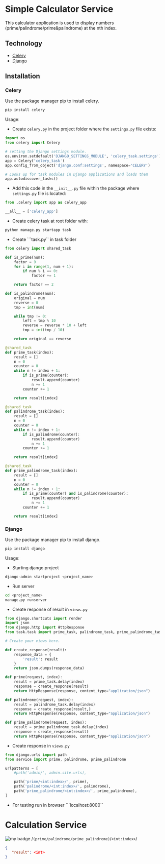 # Simple Calculator Service

This calculator application is used to display numbers (prime/palindrome/prime&palindrome) at the nth index.

## Technology

- [Celery](https://docs.celeryq.dev/en/stable/)
- [Django](https://www.djangoproject.com/)

## Installation

### Celery

Use the package manager pip to install celery.

```bash
pip install celery
```

Usage:

- Create ```celery.py``` in the project folder where the ```settings.py``` file exists:

```python
import os
from celery import Celery

# setting the Django settings module.
os.environ.setdefault('DJANGO_SETTINGS_MODULE', 'celery_task.settings')
app = Celery('celery_task')
app.config_from_object('django.conf:settings', namespace='CELERY')

# Looks up for task modules in Django applications and loads them
app.autodiscover_tasks()
```

- Add this code in the ```__init__.py``` file within the package where ```settings.py``` file is located:

```python
from .celery import app as celery_app

__all__ = ['celery_app']
```

- Create celery task at root folder with:

```bash
python manage.py startapp task
```

- Create ```task.py`` in task folder

```python
from celery import shared_task

def is_prime(num):
    factor = 0
    for i in range(1, num + 1):
        if num % i == 0:
            factor += 1

    return factor == 2

def is_palindrome(num):
    original = num
    reverse = 0
    tmp = int(num)

    while tmp != 0:
        left = tmp % 10
        reverse = reverse * 10 + left
        tmp = int(tmp / 10)

    return original == reverse

@shared_task
def prime_task(index):
    result = []
    n = 0
    counter = 0
    while n != index + 1:
        if is_prime(counter):
            result.append(counter)
            n += 1
        counter += 1

    return result[index]

@shared_task
def palindrome_task(index):
    result = []
    n = 0
    counter = 0
    while n != index + 1:
        if is_palindrome(counter):
            result.append(counter)
            n += 1
        counter += 1

    return result[index]

@shared_task
def prime_palindrome_task(index):
    result = []
    n = 0
    counter = 0
    while n != index + 1:
        if is_prime(counter) and is_palindrome(counter):
            result.append(counter)
            n += 1
        counter += 1

    return result[index]
```

### Django

Use the package manager pip to install django.

```bash
pip install django
```

Usage:

- Starting django project

```bash
django-admin startproject <project_name>
```

- Run server

```bash
cd <project_name>
manage.py runserver
```

- Create response of result in ```views.py```

```python
from django.shortcuts import render
import json
from django.http import HttpResponse
from task.task import prime_task, palindrome_task, prime_palindrome_task

# Create your views here.

def create_response(result):
    response_data = {
        'result': result
    }
    return json.dumps(response_data)

def prime(request, index):
    result = prime_task.delay(index)
    response = create_response(result)
    return HttpResponse(response, content_type="application/json")

def palindrome(request, index):
    result = palindrome_task.delay(index)
    response = create_response(result,)
    return HttpResponse(response, content_type="application/json")

def prime_palindrome(request, index):
    result = prime_palindrome_task.delay(index)
    response = create_response(result)
    return HttpResponse(response, content_type="application/json")
```

- Create response in ```views.py```

```python
from django.urls import path
from service import prime, palindrome, prime_palindrome

urlpatterns = [
    #path('admin/', admin.site.urls),

    path('prime/<int:index>/', prime),
    path('palindrome/<int:index>/', palindrome),
    path('prime_palindrome/<int:index>/', prime_palindrome),
]
```

- For testing run in browser ```localhost:8000``

# Calculation Service

![my badge](https://badgen.net/badge/METHOD/GET/yellow) /```(prime/palindrome/prime_palindrome)```/```<int:index>```/

```json
{
   "result": <int>
}
```


